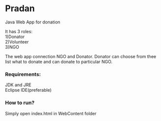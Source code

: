 # Pradan
 Java Web App for donation
 
 It has 3 roles:  
  1)Donator  
  2)Volunteer  
  3)NGO
 
 The web app connection NGO and Donator. Donator can choose from thee list what to donate and can donate to particular NGO.
 
 ### Requirements:
 
 JDK and JRE  
 Eclipse IDE(preferable)
 
 ### How to run?
 
 Simply open index.html in WebContent folder
